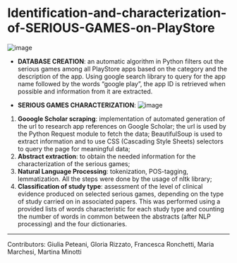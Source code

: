 # Identification-and-characterization-of-SERIOUS-GAMES-on-PlayStore

![image](https://user-images.githubusercontent.com/92247654/187917801-e35c6301-d323-4c49-8856-281d484f5295.png)


- **DATABASE CREATION**: an automatic algorithm in Python 
filters out the serious games among all PlayStore apps based on the category and the description of the app. Using google search library to query for the app name followed by the words
“google play”, the app ID is retrieved when possible and information from it are extracted. 

- **SERIOUS GAMES CHARACTERIZATION**: 
![image](https://user-images.githubusercontent.com/92247654/187918389-11c146ed-51ae-4731-be38-7076590d3a6e.png)

1. **Gooogle Scholar scraping**: implementation of automated generation of the url to research app references on Google Scholar; the url is used by the Python Request module to fetch the data;
BeautifulSoup is used to extract information and to use CSS (Cascading Style Sheets) selectors to query the page for meaningful data; 
3. **Abstract extraction**: to obtain the needed information for the characterization of the serious games;  
4. **Natural Language Processing**: tokenization, POS-tagging, lemmatization. All the steps were done by the usage of nltk library;
5. **Classification of study type**: assessment of the level of clinical evidence produced on 
selected serious games, depending on the type of study carried on in associated papers. This was performed using a provided lists of words characteristic for each study type and counting the number of words in common between the abstracts (after NLP processing) and the four dictionaries. 


---
Contributors: Giulia Peteani, Gloria Rizzato, Francesca Ronchetti, Maria Marchesi, Martina Minotti
